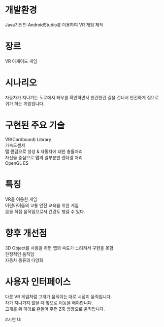 # 개발환경
Java기반인 AndroidStudio를 이용하여 VR 게임 제작

# 장르
VR 아케이드 게임

# 시나리오
자동차가 지나가는 도로에서 좌우를 확인하면서 한칸한칸 길을 건너서 안전하게 집으로 귀가 하는 게임입니다.

# 구현된 주요 기술
  VR(Cardboard) Library<br>
  가속도센서<br>
  맵 랜덤으로 생성 & 자동차에 대한 충돌처리<br>
  자신을 중심으로 맵의 일부분만 랜더링 처리<br>
  OpenGL ES

# 특징
  VR을 이용한 게임<br>
  어린아이들의 교통 안전 교육을 위한 게임<br>
  몸을 직접 움직임으로서 건강도 챙길 수 있다.

# 향후 개선점
  3D Object를 사용을 하면 앱의 속도가 느려져서 구현을 못함<br>
  한정적인 움직임<br>
  자동차 종류의 다양화

# 사용자 인터페이스
  다른 VR 게임처럼 고개가 움직이는 대로 시점이 움직입니다.<br>
  차가 지나가지 않을 때 앞으로 이동을 해야합니다.<br>
  고개를 위 아래로 흔들어 주면 Z축 방향으로 움직입니다.

#시연 UI
